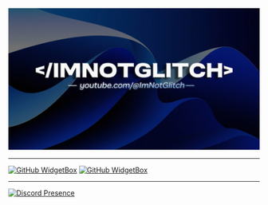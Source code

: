 <img src="https://raw.githubusercontent.com/ImNotGlitch/ImNotGlitch/refs/heads/main/glitch-best-quality.jpg">


<hr>

[![GitHub WidgetBox](https://github-widgetbox.vercel.app/api/profile?username=ImNotGlitch&data=followers,repositories,stars,commits&theme=darkmode)](https://github.com/Jurredr/github-widgetbox)
[![GitHub WidgetBox](https://github-widgetbox.vercel.app/api/skills?languages=java,mysql&includeNames=true&theme=darkmode
)](https://github.com/Jurredr/github-widgetbox)
<hr>

[![Discord Presence](https://lanyard.cnrad.dev/api/1166436494446170123)](https://discord.com/users/1166436494446170123)
